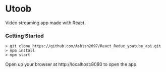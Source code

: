 # Utoob

Video streaming app made with React.

### Getting Started

```
> git clone https://github.com/Ashish2097/React_Redux_youtube_api.git
> npm install
> npm start
```

Open up your browser at http://localhost:8080 to open the app.
